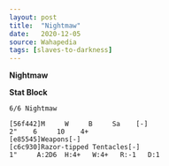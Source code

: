 ```yaml
---
layout: post
title:  "Nightmaw"
date:   2020-12-05
source: Wahapedia
tags: [slaves-to-darkness]
---
```


**Nightmaw**

**Stat Block**
```
6/6 Nightmaw
```

```
[56f442]M     W     B     Sa    [-]
2"    6     10    4+    
[e85545]Weapons[-]
[c6c930]Razor-tipped Tentacles[-]
1"     A:2D6  H:4+   W:4+   R:-1   D:1   
```



